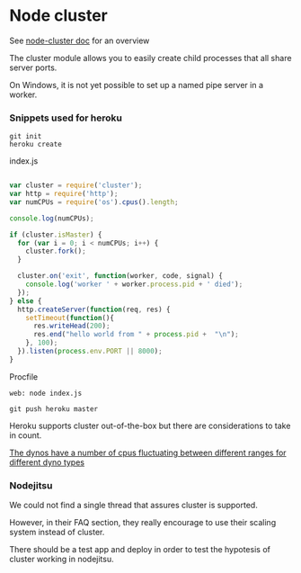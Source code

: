 # Node cluster

See [node-cluster doc](http://nodejs.org/api/cluster.html) for an overview

The cluster module allows you to easily create child processes that all share server ports.

On Windows, it is not yet possible to set up a named pipe server in a worker.


### Snippets used for heroku

```
git init
heroku create
```

index.js
```javascript

var cluster = require('cluster');
var http = require('http');
var numCPUs = require('os').cpus().length;

console.log(numCPUs);

if (cluster.isMaster) {
  for (var i = 0; i < numCPUs; i++) {
    cluster.fork();
  }

  cluster.on('exit', function(worker, code, signal) {
    console.log('worker ' + worker.process.pid + ' died');
  });
} else {
  http.createServer(function(req, res) {
    setTimeout(function(){
      res.writeHead(200);
      res.end("hello world from " + process.pid +  "\n");
    }, 100);
  }).listen(process.env.PORT || 8000);
}


```

Procfile

```
web: node index.js
```


```
git push heroku master
```

Heroku supports cluster out-of-the-box but there are considerations to take in count.

[The dynos have a number of cpus fluctuating between different ranges for different dyno types](https://devcenter.heroku.com/articles/dyno-size)




### Nodejitsu

We could not find a single thread that assures cluster is supported.

However, in their FAQ section, they really encourage to use their scaling system instead of cluster.

There should be a test app and deploy in order to test the hypotesis of cluster working in nodejitsu.






